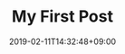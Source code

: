---
title: "My First Post"
date: 2019-02-11T14:32:48+09:00
draft: false
keywords: help
description: あいうえお
---